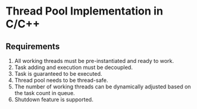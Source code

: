 # Thread Pool Implementation in C/C++

## Requirements
1. All working threads must be pre-instantiated and ready to work.
2. Task adding and execution must be decoupled.
3. Task is guaranteed to be executed.
4. Thread pool needs to be thread-safe.
5. The number of working threads can be dynamically adjusted based on the task count in queue.
6. Shutdown feature is supported.
